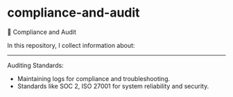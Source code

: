 # compliance-and-audit
🔎 Compliance and Audit

In this repository, I collect information about:

---

Auditing Standards:
- Maintaining logs for compliance and troubleshooting.
- Standards like SOC 2, ISO 27001 for system reliability and security.
